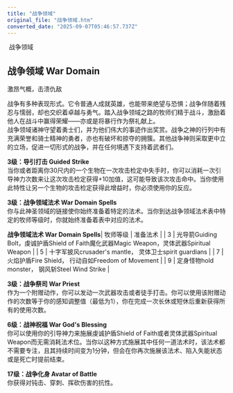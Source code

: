 ```yaml
---
title: "战争领域"
original_file: "战争领域.htm"
converted_date: "2025-09-07T05:46:57.737Z"
---
```


﻿ 战争领域  

## **战争领域 War Domain**

激昂气概，击溃仇敌

战争有多种表现形式。它令普通人成就英雄，也能带来绝望与恐惧；战争伴随着残忍与懦弱，却也交织着卓越与勇气。踏入战争领域之路的牧师们精于战斗，激励着他人在战斗中赢得荣耀——亦或是将暴行作为祭礼献上。  
战争领域诸神守望着勇士们，并为他们伟大的事迹作出奖赏。战争之神的行列中有充满荣誉和骑士精神的勇者，亦也有破坏和掠夺的拥簇。其他战争神则采取更中立的立场，促进一切形式的战争，并在任何境遇下支持着武者们。

****3级：导引打击 Guided Strike****  
当你或者距离你30尺内的一个生物在一次攻击检定中失手时，你可以消耗一次引导神力次数来让这次攻击检定获得+10加值，这可能导致该次攻击命中。当你使用此特性让另一个生物的攻击检定获得此增益时，你必须使用你的反应。

****3级：战争领域法术 War Domain Spells****  
你与此神圣领域的链接使你始终准备着特定的法术。当你到达战争领域法术表中特定的牧师等级时，你就始终准备着表中对应的法术。

**战争领域法术 War Domain Spells**| 牧师等级 | 准备法术 |
| 3 | 光导箭Guiding Bolt，虔诚护盾Shield of Faith魔化武器Magic Weapon，灵体武器Spiritual Weapon |
| 5 | 十字军披风crusader's mantle， 灵体卫士spirit guardians |
| 7 | 火焰护盾Fire Shield， 行动自如Freedom of Movement |
| 9 | 定身怪物hold monster， 钢风斩Steel Wind Strike |

****3级：战争祭司 War Priest****  
作为一个附赠动作，你可以发动一次武器攻击或者徒手打击。你可以使用该附赠动作的次数等于你的感知调整值（最低为1），你在完成一次长休或短休后重新获得所有的使用次数。

****6级：战神祝福 War God's Blessing****  
你可以使用你的引导神力来施展虔诚护盾Shield of Faith或者灵体武器Spiritual Weapon而无需消耗法术位。当你以这种方式施展其中任何一道法术时，该法术都不需要专注，且其持续时间变为1分钟，但会在你再次施展该法术、陷入失能状态或是死亡时提前结束。

****17级：战争化身 Avatar of Battle****  
你获得对钝击、穿刺、挥砍伤害的抗性。